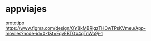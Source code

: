 # appviajes

prototipo
https://www.figma.com/design/OY8kMBRlgzTHOwTPsKVmeu/App-moviles?node-id=0-1&t=EqvEBTGx4qTnWo9j-1